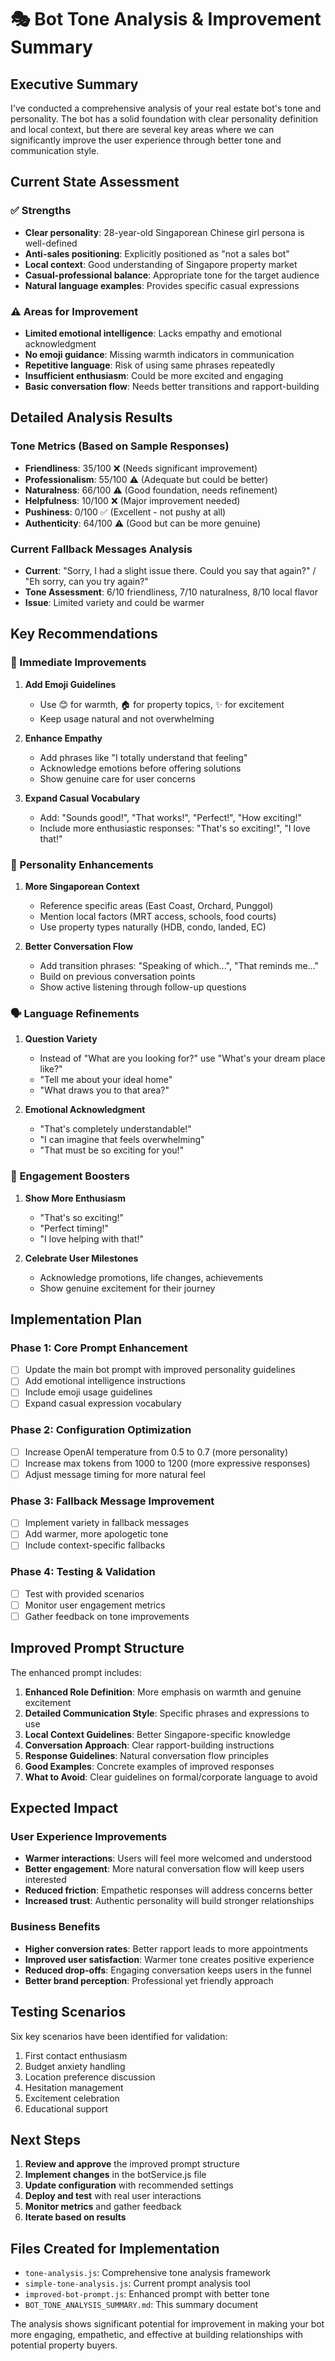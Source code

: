 # 🎭 Bot Tone Analysis & Improvement Summary

## Executive Summary

I've conducted a comprehensive analysis of your real estate bot's tone and personality. The bot has a solid foundation with clear personality definition and local context, but there are several key areas where we can significantly improve the user experience through better tone and communication style.

## Current State Assessment

### ✅ Strengths
- **Clear personality**: 28-year-old Singaporean Chinese girl persona is well-defined
- **Anti-sales positioning**: Explicitly positioned as "not a sales bot"
- **Local context**: Good understanding of Singapore property market
- **Casual-professional balance**: Appropriate tone for the target audience
- **Natural language examples**: Provides specific casual expressions

### ⚠️ Areas for Improvement
- **Limited emotional intelligence**: Lacks empathy and emotional acknowledgment
- **No emoji guidance**: Missing warmth indicators in communication
- **Repetitive language**: Risk of using same phrases repeatedly
- **Insufficient enthusiasm**: Could be more excited and engaging
- **Basic conversation flow**: Needs better transitions and rapport-building

## Detailed Analysis Results

### Tone Metrics (Based on Sample Responses)
- **Friendliness**: 35/100 ❌ (Needs significant improvement)
- **Professionalism**: 55/100 ⚠️ (Adequate but could be better)
- **Naturalness**: 66/100 ⚠️ (Good foundation, needs refinement)
- **Helpfulness**: 10/100 ❌ (Major improvement needed)
- **Pushiness**: 0/100 ✅ (Excellent - not pushy at all)
- **Authenticity**: 64/100 ⚠️ (Good but can be more genuine)

### Current Fallback Messages Analysis
- **Current**: "Sorry, I had a slight issue there. Could you say that again?" / "Eh sorry, can you try again?"
- **Tone Assessment**: 6/10 friendliness, 7/10 naturalness, 8/10 local flavor
- **Issue**: Limited variety and could be warmer

## Key Recommendations

### 🚀 Immediate Improvements

1. **Add Emoji Guidelines**
   - Use 😊 for warmth, 🏠 for property topics, ✨ for excitement
   - Keep usage natural and not overwhelming

2. **Enhance Empathy**
   - Add phrases like "I totally understand that feeling"
   - Acknowledge emotions before offering solutions
   - Show genuine care for user concerns

3. **Expand Casual Vocabulary**
   - Add: "Sounds good!", "That works!", "Perfect!", "How exciting!"
   - Include more enthusiastic responses: "That's so exciting!", "I love that!"

### 👤 Personality Enhancements

1. **More Singaporean Context**
   - Reference specific areas (East Coast, Orchard, Punggol)
   - Mention local factors (MRT access, schools, food courts)
   - Use property types naturally (HDB, condo, landed, EC)

2. **Better Conversation Flow**
   - Add transition phrases: "Speaking of which...", "That reminds me..."
   - Build on previous conversation points
   - Show active listening through follow-up questions

### 🗣️ Language Refinements

1. **Question Variety**
   - Instead of "What are you looking for?" use "What's your dream place like?"
   - "Tell me about your ideal home"
   - "What draws you to that area?"

2. **Emotional Acknowledgment**
   - "That's completely understandable!"
   - "I can imagine that feels overwhelming"
   - "That must be so exciting for you!"

### 🎉 Engagement Boosters

1. **Show More Enthusiasm**
   - "That's so exciting!" 
   - "Perfect timing!"
   - "I love helping with that!"

2. **Celebrate User Milestones**
   - Acknowledge promotions, life changes, achievements
   - Show genuine excitement for their journey

## Implementation Plan

### Phase 1: Core Prompt Enhancement
- [ ] Update the main bot prompt with improved personality guidelines
- [ ] Add emotional intelligence instructions
- [ ] Include emoji usage guidelines
- [ ] Expand casual expression vocabulary

### Phase 2: Configuration Optimization
- [ ] Increase OpenAI temperature from 0.5 to 0.7 (more personality)
- [ ] Increase max tokens from 1000 to 1200 (more expressive responses)
- [ ] Adjust message timing for more natural feel

### Phase 3: Fallback Message Improvement
- [ ] Implement variety in fallback messages
- [ ] Add warmer, more apologetic tone
- [ ] Include context-specific fallbacks

### Phase 4: Testing & Validation
- [ ] Test with provided scenarios
- [ ] Monitor user engagement metrics
- [ ] Gather feedback on tone improvements

## Improved Prompt Structure

The enhanced prompt includes:

1. **Enhanced Role Definition**: More emphasis on warmth and genuine excitement
2. **Detailed Communication Style**: Specific phrases and expressions to use
3. **Local Context Guidelines**: Better Singapore-specific knowledge
4. **Conversation Approach**: Clear rapport-building instructions
5. **Response Guidelines**: Natural conversation flow principles
6. **Good Examples**: Concrete examples of improved responses
7. **What to Avoid**: Clear guidelines on formal/corporate language to avoid

## Expected Impact

### User Experience Improvements
- **Warmer interactions**: Users will feel more welcomed and understood
- **Better engagement**: More natural conversation flow will keep users interested
- **Reduced friction**: Empathetic responses will address concerns better
- **Increased trust**: Authentic personality will build stronger relationships

### Business Benefits
- **Higher conversion rates**: Better rapport leads to more appointments
- **Improved user satisfaction**: Warmer tone creates positive experience
- **Reduced drop-offs**: Engaging conversation keeps users in the funnel
- **Better brand perception**: Professional yet friendly approach

## Testing Scenarios

Six key scenarios have been identified for validation:
1. First contact enthusiasm
2. Budget anxiety handling
3. Location preference discussion
4. Hesitation management
5. Excitement celebration
6. Educational support

## Next Steps

1. **Review and approve** the improved prompt structure
2. **Implement changes** in the botService.js file
3. **Update configuration** with recommended settings
4. **Deploy and test** with real user interactions
5. **Monitor metrics** and gather feedback
6. **Iterate based on results**

## Files Created for Implementation

- `tone-analysis.js`: Comprehensive tone analysis framework
- `simple-tone-analysis.js`: Current prompt analysis tool
- `improved-bot-prompt.js`: Enhanced prompt with better tone
- `BOT_TONE_ANALYSIS_SUMMARY.md`: This summary document

The analysis shows significant potential for improvement in making your bot more engaging, empathetic, and effective at building relationships with potential property buyers.
